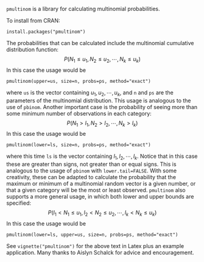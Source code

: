 `pmultinom` is a library for calculating multinomial probabilities.

To install from CRAN:

```
install.packages("pmultinom")
```

The probabilities that can be calculated include the multinomial cumulative distribution function:
$$P(N_1 \le u_1, N_2 \le u_2, \cdots, N_k \le u_k)$$
In this case the usage would be
```
pmultinom(upper=us, size=n, probs=ps, method="exact")
```
where `us` is the vector containing $u_1, u_2, \cdots, u_k$, and `n` and `ps` are the parameters of the multinomial distribution. This usage is analogous to the use of `pbinom`. Another important case is the probability of seeing more than some minimum number of observations in each category:
$$P(N_1 > l_1, N_2 > l_2, \cdots, N_k > l_k)$$
In this case the usage would be
```
pmultinom(lower=ls, size=n, probs=ps, method="exact")
```
where this time `ls` is the vector containing $l_1, l_2, \cdots, l_k$. Notice that in this case these are greater than signs, not greater than or equal signs. This is analogous to the usage of `pbinom` with `lower.tail=FALSE`. With some creativity, these can be adapted to calculate the probability that the maximum or minimum of a multinomial random vector is a given number, or that a given category will be the most or least observed. `pmultinom` also supports a more general usage, in which both lower and upper bounds are specified:
$$P(l_1 < N_1 \le u_1, l_2 < N_2 \le u_2, \cdots, l_k < N_k \le u_k)$$
In this case the usage would be
```
pmultinom(lower=ls, upper=us, size=n, probs=ps, method="exact")
```

See `vignette("pmultinom")` for the above text in Latex plus an example application. Many thanks to Aislyn Schalck for advice and encouragement.
